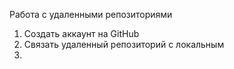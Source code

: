Работа с удаленными репозиториями
1. Создать аккаунт на GitHub
3. Связать удаленный репозиторий с локальным
4. 
